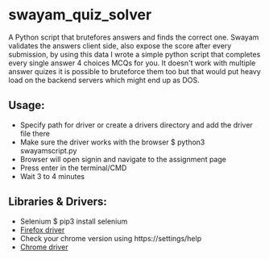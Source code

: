 # swayam_quiz_solver
  A Python script that brutefores answers and finds the correct one. Swayam validates the answers client side, also expose the score after every submission, by using this data I wrote a simple python script that completes every single answer 4 choices MCQs for you. It doesn't work with multiple answer quizes it is possible to bruteforce them too but that would put heavy load on the backend servers which might end up as DOS.
## Usage: 
  * Specify path for driver or create a drivers directory and add the driver file there
  * Make sure the driver works with the browser 
  $ python3 swayamscript.py
  * Browser will open signin and navigate to the assignment page 
  * Press enter in the terminal/CMD
  * Wait 3 to 4 minutes 
## Libraries & Drivers:
 * Selenium $ pip3 install selenium
 * [Firefox driver](https://github.com/mozilla/geckodriver/releases/latest)
 * Check your chrome version using https://settings/help
 * [Chrome driver](https://chromedriver.chromium.org/downloads) 

